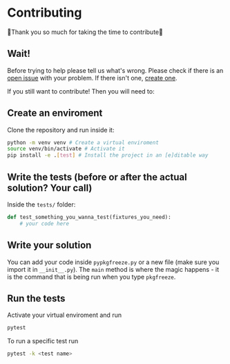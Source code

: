 # Contributing

:tada:Thank you so much for taking the time to contribute:tada:

## Wait!

Before trying to help please tell us what's wrong.
Please check if there is an [open issue](https://github.com/AdamGold/pypkgfreeze/issues) with your problem.
If there isn't one, [create one](https://github.com/AdamGold/pypkgfreeze/issues/new/choose).

If you still want to contribute! Then you will need to:

## Create an enviroment

Clone the repository and run inside it:

```sh
python -m venv venv # Create a virtual enviroment
source venv/bin/activate # Activate it
pip install -e .[test] # Install the project in an [e]ditable way
```

## Write the tests (before or after the actual solution? Your call)

Inside the `tests/` folder:

```py
def test_something_you_wanna_test(fixtures_you_need):
    # your code here
```

## Write your solution

You can add your code inside `pypkgfreeze.py` or a new file (make sure you import it in `__init__.py`). The `main` method is where the magic happens - it is the command that is being run when you type `pkgfreeze`.

## Run the tests

Activate your virtual enviroment and run

```sh
pytest
```

To run a specific test run

```sh
pytest -k <test name>
```
